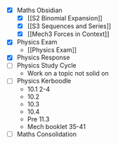 - [x] Maths Obsidian
	- [x] [[S2 Binomial Expansion]]
	- [x] [[S3 Sequences and Series]]
	- [x] [[Mech3 Forces in Context]]
- [x] Physics Exam
	- [[Physics Exam]]
- [x] Physics Response
- [ ] Physics Study Cycle
	- Work on a topic not solid on
- [ ] Physics Kerboodle
	- 10.1 2-4
	- 10.2
	- 10.3
	- 10.4
	- Pre 11.3
	- Mech booklet 35-41
- [ ] Maths Consolidation
